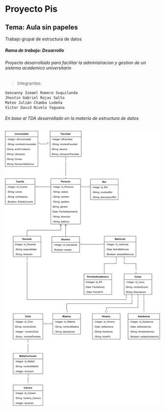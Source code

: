 # Proyecto Pis
## Tema: Aula sin papeles
Trabajo grupal de estructura de datos
##### Rama de trabajo: Desarrollo
###### Proyecto desarrollado para facilitar la administracion y gestion de un sistema academico universitario
>Integrantes:
```
Geovanny Ismael Romero Suquilanda
Jhostin Gabriel Rojas Salto
Mateo Julián Chamba Ludeña
Victor David Nivelo Yaguana
```
###### En base al TDA desarrollado en la materia de estructura de datos
![This is an image](https://raw.githubusercontent.com/VictorNivelo/ProyectoEstructuraPis/Victor-Nivelo/TDA_PIS_ESTRUCTURA.png)
